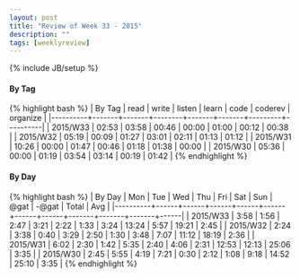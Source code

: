 ```yaml
---
layout: post
title: "Review of Week 33 - 2015"
description: ""
tags: [weeklyreview]
---
```

{% include JB/setup %}

#### By Tag ####

{% highlight bash %}
| By Tag   |  read | write | listen | learn |  code | coderev | organize |
|----------+-------+-------+--------+-------+-------+---------+----------|
| 2015/W33 | 02:53 | 03:58 |  00:46 | 00:00 | 01:00 |   00:12 |    00:38 |
| 2015/W32 | 05:19 | 00:09 |  01:27 | 03:01 | 02:11 |   01:13 |    01:12 |
| 2015/W31 | 10:26 | 00:00 |  01:47 | 00:46 | 01:18 |   01:38 |    00:00 |
| 2015/W30 | 05:36 | 00:00 |  01:19 | 03:54 | 03:14 |   00:19 |    01:42 |
{% endhighlight %}

#### By Day ####

{% highlight bash %}
| By Day   |  Mon |  Tue |  Wed |  Thu |  Fri |  Sat |  Sun |  @gat | -@gat | Total |  Avg |
|----------+------+------+------+------+------+------+------+-------+-------+-------+------|
| 2015/W33 | 3:58 | 1:56 | 2:47 | 3:21 | 2:22 | 1:33 | 3:24 | 13:24 |  5:57 | 19:21 | 2:45 |
| 2015/W32 | 2:24 | 3:38 | 0:40 | 3:29 | 2:50 | 1:30 | 3:48 |  7:07 | 11:12 | 18:19 | 2:36 |
| 2015/W31 | 6:02 | 2:30 | 1:42 | 5:35 | 2:40 | 4:06 | 2:31 | 12:53 | 12:13 | 25:06 | 3:35 |
| 2015/W30 | 2:45 | 5:55 | 4:19 | 7:21 | 0:30 | 2:12 | 1:08 |  9:18 | 14:52 | 25:10 | 3:35 |
{% endhighlight %}
